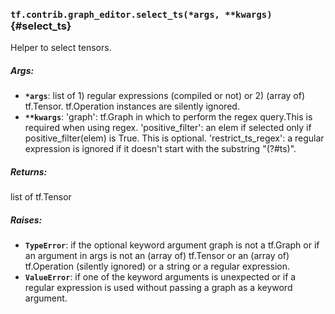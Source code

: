 ### `tf.contrib.graph_editor.select_ts(*args, **kwargs)` {#select_ts}

Helper to select tensors.

##### Args:


*  <b>`*args`</b>: list of 1) regular expressions (compiled or not) or  2) (array of)
    tf.Tensor. tf.Operation instances are silently ignored.
*  <b>`**kwargs`</b>: 'graph': tf.Graph in which to perform the regex query.This is
    required when using regex.
    'positive_filter': an elem if selected only if positive_filter(elem) is
      True. This is optional.
    'restrict_ts_regex': a regular expression is ignored if it doesn't start
      with the substring "(?#ts)".

##### Returns:

  list of tf.Tensor

##### Raises:


*  <b>`TypeError`</b>: if the optional keyword argument graph is not a tf.Graph
    or if an argument in args is not an (array of) tf.Tensor
    or an (array of) tf.Operation (silently ignored) or a string
    or a regular expression.
*  <b>`ValueError`</b>: if one of the keyword arguments is unexpected or if a regular
    expression is used without passing a graph as a keyword argument.

